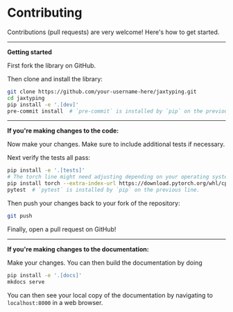 # Contributing

Contributions (pull requests) are very welcome! Here's how to get started.

---

**Getting started**

First fork the library on GitHub.

Then clone and install the library:

```bash
git clone https://github.com/your-username-here/jaxtyping.git
cd jaxtyping
pip install -e '.[dev]'
pre-commit install  # `pre-commit` is installed by `pip` on the previous line
```

---

**If you're making changes to the code:**

Now make your changes. Make sure to include additional tests if necessary.

Next verify the tests all pass:

```bash
pip install -e '.[tests]'
# The torch line might need adjusting depending on your operating system, see https://pytorch.org
pip install torch --extra-index-url https://download.pytorch.org/whl/cpu
pytest  # `pytest` is installed by `pip` on the previous line.
```

Then push your changes back to your fork of the repository:

```bash
git push
```

Finally, open a pull request on GitHub!

---

**If you're making changes to the documentation:**

Make your changes. You can then build the documentation by doing

```bash
pip install -e '.[docs]'
mkdocs serve
```

You can then see your local copy of the documentation by navigating to `localhost:8000` in a web browser.
